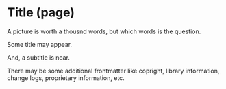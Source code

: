 
# Title (page)

A picture is worth a thousnd words, but which words is the question.

Some title may appear.

And, a subtitle is near.

There may be some additional frontmatter like copright, library information, change logs, proprietary information, etc.
